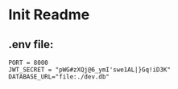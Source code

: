 # Init Readme

## .env file:

```
PORT = 8000
JWT_SECRET = "pWG#zXQj@6_ymI'swe1AL|}Gq!iD3K"
DATABASE_URL="file:./dev.db"
```
